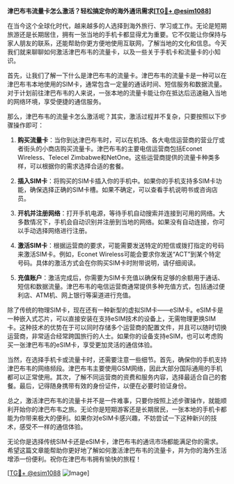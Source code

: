 **津巴布韦流量卡怎么激活？轻松搞定你的海外通讯需求[[TG💪+ @esim1088](https://t.me/s/esim1088)]**

在当今这个全球化时代，越来越多的人选择到海外旅行、学习或工作。无论是短期旅游还是长期居住，拥有一张当地的手机卡都显得尤为重要。它不仅能让你保持与家人朋友的联系，还能帮助你更方便地使用互联网，了解当地的文化和信息。今天我们就来聊聊如何激活津巴布韦的流量卡，以及一些关于手机卡和流量卡的小知识。

首先，让我们了解一下什么是津巴布韦的流量卡。津巴布韦的流量卡是一种可以在津巴布韦本地使用的SIM卡，通常包含一定量的通话时间、短信服务和数据流量。对于计划前往津巴布韦的人来说，一张本地的流量卡能让你在抵达后迅速融入当地的网络环境，享受便捷的通信服务。

那么，津巴布韦的流量卡怎么激活呢？其实，激活过程并不复杂，只要按照以下步骤操作即可：

1. **购买流量卡**：当你到达津巴布韦时，可以在机场、各大电信运营商的营业厅或者街头的小商店购买流量卡。津巴布韦的主要电信运营商包括Econet Wireless、Telecel Zimbabwe和NetOne。这些运营商提供的流量卡种类多样，可以根据你的需求选择合适的套餐。

2. **插入SIM卡**：将购买的SIM卡插入你的手机中。如果你的手机支持多SIM卡功能，确保选择正确的SIM卡槽。如果不确定，可以查看手机说明书或咨询店员。

3. **开机并注册网络**：打开手机电源，等待手机自动搜索并连接到可用的网络。大多数情况下，手机会自动识别并注册到当地的网络。如果没有自动连接，你可以手动选择网络进行注册。

4. **激活SIM卡**：根据运营商的要求，可能需要发送特定的短信或拨打指定的号码来激活SIM卡。例如，Econet Wireless可能会要求你发送“ACT”到某个特定号码。具体的激活方式会在你购买SIM卡时附带说明，请仔细阅读。

5. **充值账户**：激活完成后，你需要为SIM卡充值以确保有足够的余额用于通话、短信和数据流量。津巴布韦的电信运营商通常提供多种充值方式，包括通过便利店、ATM机、网上银行等渠道进行充值。

除了传统的物理SIM卡，现在还有一种新型的虚拟SIM卡——eSIM卡。eSIM卡是一种嵌入式芯片，可以直接安装在支持eSIM技术的设备上，无需物理更换SIM卡。这种技术的优势在于可以同时存储多个运营商的配置文件，并且可以随时切换运营商，非常适合经常跨国旅行的人士。如果你的设备支持eSIM，也可以考虑购买一张津巴布韦的eSIM卡，享受更加灵活的通信体验。

当然，在选择手机卡或流量卡时，还需要注意一些细节。首先，确保你的手机支持津巴布韦的网络频段。津巴布韦主要使用GSM网络，因此大部分国际通用的手机都可以正常使用。其次，了解不同运营商的资费和服务内容，选择最适合自己的套餐。最后，记得随身携带有效的身份证件，以便在必要时验证身份。

总之，激活津巴布韦的流量卡并不是一件难事，只要你按照上述步骤操作，就能顺利开始你的津巴布韦之旅。无论你是短期游客还是长期居民，一张本地的手机卡都能为你带来极大的便利。如果你对eSIM卡感兴趣，不妨尝试一下这种新兴的技术，感受不一样的通信体验。

无论你是选择传统SIM卡还是eSIM卡，津巴布韦的通讯市场都能满足你的需求。希望这篇文章能帮助你更好地了解如何激活津巴布韦的流量卡，并为你的海外生活增添一份便利。祝你在津巴布韦拥有愉快的旅程！

[[TG💪+ @esim1088](https://t.me/s/esim1088) ![Image](https://i.postimg.cc/4NQfJmqS/Snipaste-2025-05-13-00-14-12.png)]